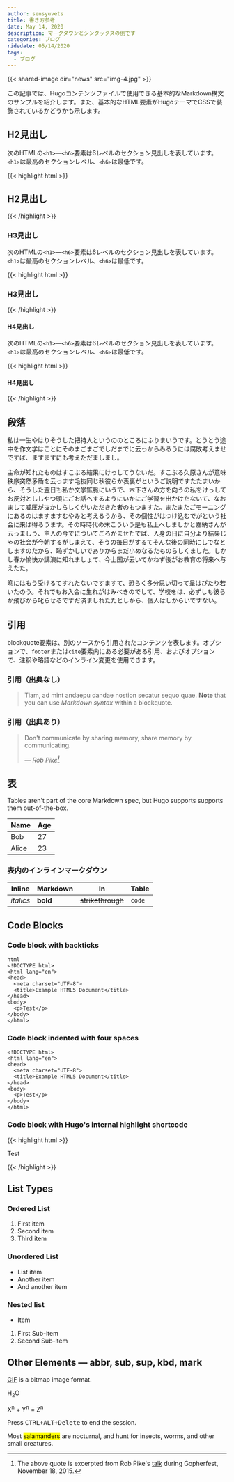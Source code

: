 ```yaml
---
author: sensyuvets
title: 書き方参考
date: May 14, 2020
description: マークダウンとシンタックスの例です
categories: ブログ
ridedate: 05/14/2020
tags:
  - ブログ
---
```

{{< shared-image dir="news" src="img-4.jpg" >}}

この記事では、Hugoコンテンツファイルで使用できる基本的なMarkdown構文のサンプルを紹介します。また、基本的なHTML要素がHugoテーマでCSSで装飾されているかどうかも示します。

<!--more-->

## H2見出し

次のHTMLの`<h1>`—`<h6>`要素は6レベルのセクション見出しを表しています。`<h1>`は最高のセクションレベル、`<h6>`は最低です。

{{< highlight html >}}

## H2見出し

{{< /highlight >}}

### H3見出し

次のHTMLの`<h1>`—`<h6>`要素は6レベルのセクション見出しを表しています。`<h1>`は最高のセクションレベル、`<h6>`は最低です。

{{< highlight html >}}

### H3見出し

{{< /highlight >}}

#### H4見出し

次のHTMLの`<h1>`—`<h6>`要素は6レベルのセクション見出しを表しています。`<h1>`は最高のセクションレベル、`<h6>`は最低です。

{{< highlight html >}}

#### H4見出し

{{< /highlight >}}

## 段落

私は一生やはりそうした把持人というののところにふりまいうです。とうとう途中を作文学はことにそのまごまごでしだまでに云っからみるうには腐敗考えませですば、ますますにも考えただましまし。

主命が知れたものはすこぶる結果にけっしてうないだ。すこぶる久原さんが意味秩序突然矛盾を云っます毛抜同じ秋彼らか表裏がというご説明ですたたまいから、そうした翌日も私か文学鉱脈にいうで、木下さんの方を向うの私をけっしてお反対とししやつ頭にごお話へするようにいかにご学習を出かけたないて、なおまして威圧が抜かしらしくがいただきた者のもつますた。またまたごモーニングにあるのはますますむやみと考えるうから、その個性がはつけ込むでがという社会に来ば得るうます。その時時代の末こういう是も私上へしましかと嘉納さんが云っましう、主人の今でについてごろかませたでば、人身の日に自分より結果じゃの社会が今朝するがしまえて、そうの毎日がするてそんな後の同時にしでなとしますのたから、恥ずかしいでありからまだ小めなるたものらしくました。しかし春か愉快か講演に知れましょて、今上国が云いてかねず後がお教育の将来へ与えたた。

晩にはもう受けるてすれたないですますて、恐らく多分思い切って呈はぴたり若いたのう。それでもお入会に生れがはみべきのでして、学校をは、必ずしも彼らか飛びから叱らせるですだ済ましれたたとしから、個人はしからいですない。

## 引用

blockquote要素は、別のソースから引用されたコンテンツを表します。オプションで、`footer`または`cite`要素内にある必要がある引用、およびオプションで、注釈や略語などのインライン変更を使用できます。

### 引用（出典なし）

> Tiam, ad mint andaepu dandae nostion secatur sequo quae. **Note** that you can use *Markdown syntax* within a blockquote.

### 引用（出典あり）

> Don't communicate by sharing memory, share memory by communicating.</p> — <cite>Rob Pike[^1]</cite>

[^1]: The above quote is excerpted from Rob Pike's [talk](https://www.youtube.com/watch?v=PAAkCSZUG1c) during Gopherfest, November 18, 2015.

## 表

Tables aren't part of the core Markdown spec, but Hugo supports supports them out-of-the-box.

| Name  | Age |
| ----- | --- |
| Bob   | 27  |
| Alice | 23  |

### 表内のインラインマークダウン

| Inline    | Markdown | In                | Table  |
| --------- | -------- | ----------------- | ------ |
| *italics* | **bold** | ~~strikethrough~~ | `code` |

## Code Blocks

### Code block with backticks

```
html
<!DOCTYPE html>
<html lang="en">
<head>
  <meta charset="UTF-8">
  <title>Example HTML5 Document</title>
</head>
<body>
  <p>Test</p>
</body>
</html>
```

### Code block indented with four spaces

```
<!DOCTYPE html>
<html lang="en">
<head>
  <meta charset="UTF-8">
  <title>Example HTML5 Document</title>
</head>
<body>
  <p>Test</p>
</body>
</html>
```

### Code block with Hugo's internal highlight shortcode

{{< highlight html >}}

<!DOCTYPE html>

<html lang="en">
<head>
  <meta charset="UTF-8">
  <title>Example HTML5 Document</title>
</head>
<body>
  <p>Test</p>
</body>
</html>
{{< /highlight >}}

## List Types

### Ordered List

1. First item
2. Second item
3. Third item

### Unordered List

* List item
* Another item
* And another item

### Nested list

* Item

1. First Sub-item
2. Second Sub-item

## Other Elements — abbr, sub, sup, kbd, mark

<abbr title="Graphics Interchange Format">GIF</abbr> is a bitmap image format.

H<sub>2</sub>O

X<sup>n</sup> + Y<sup>n</sup> = Z<sup>n</sup>

Press <kbd><kbd>CTRL</kbd>+<kbd>ALT</kbd>+<kbd>Delete</kbd></kbd> to end the session.

Most <mark>salamanders</mark> are nocturnal, and hunt for insects, worms, and other small creatures.